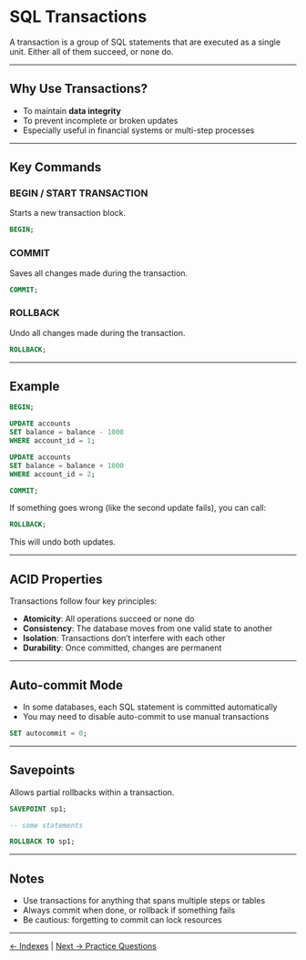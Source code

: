 # SQL Transactions

A transaction is a group of SQL statements that are executed as a single unit. Either all of them succeed, or none do.

---

## Why Use Transactions?

- To maintain **data integrity**
- To prevent incomplete or broken updates
- Especially useful in financial systems or multi-step processes

---

## Key Commands

### BEGIN / START TRANSACTION

Starts a new transaction block.

```sql
BEGIN;
````

### COMMIT

Saves all changes made during the transaction.

```sql
COMMIT;
```

### ROLLBACK

Undo all changes made during the transaction.

```sql
ROLLBACK;
```

---

## Example

```sql
BEGIN;

UPDATE accounts
SET balance = balance - 1000
WHERE account_id = 1;

UPDATE accounts
SET balance = balance + 1000
WHERE account_id = 2;

COMMIT;
```

If something goes wrong (like the second update fails), you can call:

```sql
ROLLBACK;
```

This will undo both updates.

---

## ACID Properties

Transactions follow four key principles:

* **Atomicity**: All operations succeed or none do
* **Consistency**: The database moves from one valid state to another
* **Isolation**: Transactions don’t interfere with each other
* **Durability**: Once committed, changes are permanent

---

## Auto-commit Mode

* In some databases, each SQL statement is committed automatically
* You may need to disable auto-commit to use manual transactions

```sql
SET autocommit = 0;
```

---

## Savepoints

Allows partial rollbacks within a transaction.

```sql
SAVEPOINT sp1;

-- some statements

ROLLBACK TO sp1;
```

---

## Notes

* Use transactions for anything that spans multiple steps or tables
* Always commit when done, or rollback if something fails
* Be cautious: forgetting to commit can lock resources

---
[← Indexes](./indexes.md) | [Next → Practice Questions](./practice.md)
